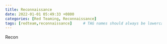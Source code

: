 ```yaml
---
title: Reconnaissance
date: 2022-01-01 05:49:33 +0800
categories: [Red Teaming, Reconnaissance]
tags: [redteam,reconnaissance]     # TAG names should always be lowercase
---
```


Recon
